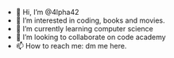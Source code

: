 - 👋 Hi, I’m @4lpha42
- 👀 I’m interested in coding, books and movies.
- 🌱 I’m currently learning computer science
- 💞️ I’m looking to collaborate on code academy
- 📫 How to reach me: dm me here.

<!---
4lpha42/4lpha42 is a ✨ special ✨ repository because its `README.md` (this file) appears on your GitHub profile.
You can click the Preview link to take a look at your changes.
--->
